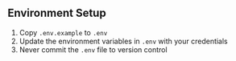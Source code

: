 ## Environment Setup

1. Copy `.env.example` to `.env`
2. Update the environment variables in `.env` with your credentials
3. Never commit the `.env` file to version control 